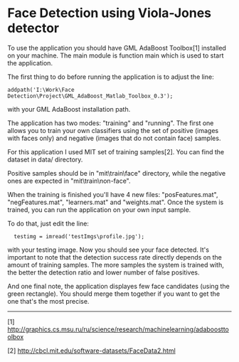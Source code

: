 Face Detection using Viola-Jones detector
==============

To use the application you should have GML AdaBoost Toolbox[1] installed on your machine. 
The main module is function main which is used to start the application. 

The first thing to do before running the application is to adjust the line:

    addpath('I:\Work\Face Detection\Project\GML_AdaBoost_Matlab_Toolbox_0.3');

with your GML AdaBoost installation path.

The application has two modes: "training" and "running". The first one allows you to train your own classifiers using
the set of positive (images with faces only) and negative (images that do not contain face) samples.

For this application I used MIT set of training samples[2]. You can find the dataset in data/ directory.

Positive samples should be in "mit\train\face" directory, while the negative ones are expected in "mit\train\non-face".

When the training is finished you'll have 4 new files: "posFeatures.mat", "negFeatures.mat", "learners.mat" and 
"weights.mat". Once the system is trained, you can run the application on your own input sample.

To do that, just edit the line:

      testimg = imread('testImgs\profile.jpg');

with your testing image. Now you should see your face detected. It's important to note that the detection success rate
directly depends on the amount of training samples. The more samples the system is trained with, the better the detection
ratio and lower number of false positives.

And one final note, the application displayes few face candidates (using the green rectangle). You should merge them
together if you want to get the one that's the most precise.

---

[1] http://graphics.cs.msu.ru/ru/science/research/machinelearning/adaboosttoolbox

[2] http://cbcl.mit.edu/software-datasets/FaceData2.html
